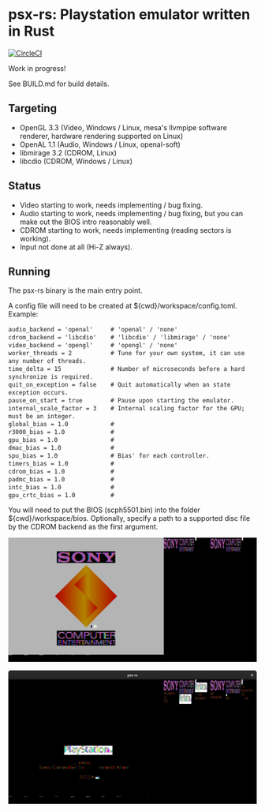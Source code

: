 # psx-rs: Playstation emulator written in Rust
[![CircleCI](https://circleci.com/gh/marcosatti/psx-rs.svg?style=svg)](https://circleci.com/gh/marcosatti/psx-rs)

Work in progress!

See BUILD.md for build details.

## Targeting
- OpenGL 3.3 (Video, Windows / Linux, mesa's llvmpipe software renderer, hardware rendering supported on Linux)
- OpenAL 1.1 (Audio, Windows / Linux, openal-soft)
- libmirage 3.2 (CDROM, Linux)
- libcdio (CDROM, Windows / Linux)

## Status
- Video starting to work, needs implementing / bug fixing.
- Audio starting to work, needs implementing / bug fixing, but you can make out the BIOS intro reasonably well.
- CDROM starting to work, needs implementing (reading sectors is working).
- Input not done at all (Hi-Z always).

## Running
The psx-rs binary is the main entry point.

A config file will need to be created at ${cwd}/workspace/config.toml. Example:
```
audio_backend = 'openal'     # 'openal' / 'none'
cdrom_backend = 'libcdio'    # 'libcdio' / 'libmirage' / 'none'
video_backend = 'opengl'     # 'opengl' / 'none'
worker_threads = 2           # Tune for your own system, it can use any number of threads.
time_delta = 15              # Number of microseconds before a hard synchronize is required.
quit_on_exception = false    # Quit automatically when an state exception occurs.
pause_on_start = true        # Pause upon starting the emulator.
internal_scale_factor = 3    # Internal scaling factor for the GPU; must be an integer.
global_bias = 1.0            # 
r3000_bias = 1.0             #
gpu_bias = 1.0               #
dmac_bias = 1.0              #
spu_bias = 1.0               # Bias' for each controller.
timers_bias = 1.0            #
cdrom_bias = 1.0             #
padmc_bias = 1.0             #
intc_bias = 1.0              #
gpu_crtc_bias = 1.0          #
```

You will need to put the BIOS (scph5501.bin) into the folder ${cwd}/workspace/bios.
Optionally, specify a path to a supported disc file by the CDROM backend as the first argument.

![BIOS Intro](/media/2019-03-18.png?raw=true "BIOS Intro")

![Reading CDROM](/media/2020-03-12.png?raw=true "Reading CDROM")
